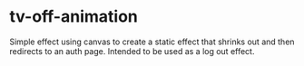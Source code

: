 # tv-off-animation
Simple effect using canvas to create a static effect that shrinks out and then redirects to an auth page. Intended to be used as a log out effect. 
